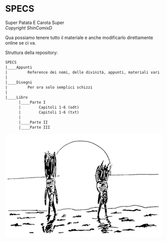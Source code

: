 # SPECS
Super Patata E Carota Super  
*Copyright ShinComixD*

Qua possiamo tenere tutto il materiale e anche modificarlo direttamente online se ci va.  

Struttura della repository:  
  
```  
SPECS  
|____Appunti 
|         Reference dei nomi, delle divinità, appunti, materiali vari
|
|____Disegni 
|         Per ora solo semplici schizzi  
|
|____Libro  
      |____Parte I  
      |        Capitoli 1-6 (odt)
      |        Capitoli 1-6 (txt)
      |
      |____Parte II  
      |____Parte III  
```  
  
![config](./Disegni/Carote_spiaggia.jpg)
